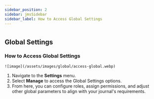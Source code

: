 ```yaml
---
sidebar_position: 2
sidebar: jmsSidebar
sidebar_label: How to Access Global Settings
---
```

#

## Global Settings

### How to Access Global Settings

    ![image](/assets/images/global/access-global.webp)

1. Navigate to the **Settings** menu.
2. Select **Manage** to access the Global Settings options.
3. From here, you can configure roles, assign permissions, and adjust other global parameters to align with your journal's requirements.
